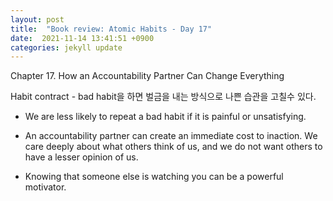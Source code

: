 ```yaml
---
layout: post
title:  "Book review: Atomic Habits - Day 17"
date:  2021-11-14 13:41:51 +0900 
categories: jekyll update
---
```


Chapter 17. How an Accountability Partner Can Change Everything

Habit contract - bad habit을 하면 벌금을 내는 방식으로 나쁜 습관을 고칠수 있다.

* We are less likely to repeat a bad habit if it is painful or unsatisfying.

* An accountability partner can create an immediate cost to inaction. We care deeply about what others think of us, and we do not want others to have a lesser opinion of us.

* Knowing that someone else is watching you can be a powerful motivator.
